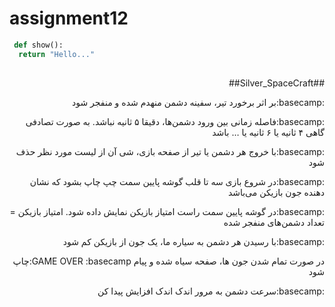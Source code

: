# assignment12 

```python
 def show():
  return "Hello..."
 
```

<div dir="rtl">
  ##Silver_SpaceCraft##

:basecamp:بر اثر برخورد تیر، سفینه دشمن منهدم شده و منفجر شود

:basecamp:فاصله زمانی بین ورود دشمن‌ها، دقیقا ۵ ثانیه نباشد. به صورت تصادفی گاهی ۴ ثانیه یا ۶ ثانیه یا … باشد 

:basecamp:با خروج هر دشمن یا تیر از صفحه بازی، شی آن از لیست مورد نظر حذف شود 

 :basecamp:در شروع بازی سه تا قلب گوشه پایین سمت چپ چاپ بشود که نشان دهنده جون بازیکن می‌باشد

:basecamp:در گوشه پایین سمت راست امتیاز بازیکن نمایش داده شود. امتیاز بازیکن = تعداد دشمن‌های منفجر شده 

:basecamp:با رسیدن هر دشمن به سیاره ما، یک جون از بازیکن کم شود 

در صورت تمام شدن جون ها، صفحه سیاه شده و پیام GAME OVER :basecamp:چاپ شود 

:basecamp:سرعت دشمن به مرور اندک اندک افزایش پیدا کن
  
</div>
